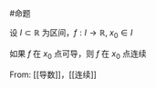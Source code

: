 #命题 

设 $I\subset \mathbb{R}$ 为区间，$f:I\to \mathbb{R},\;x_{0}\in I$

如果 $f$ 在 $x_{0}$ 点可导，则 $f$ 在 $x_{0}$ 点连续

From: [[导数]]，[[连续]]